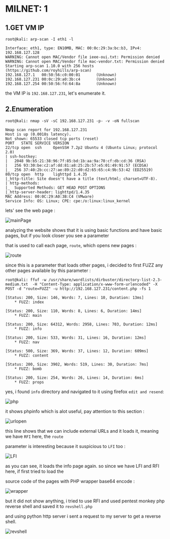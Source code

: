 # MILNET: 1

## 1.GET VM IP

```text
root@kali: arp-scan -I eth1 -l

Interface: eth1, type: EN10MB, MAC: 00:0c:29:3a:bc:b3, IPv4: 192.168.127.128
WARNING: Cannot open MAC/Vendor file ieee-oui.txt: Permission denied
WARNING: Cannot open MAC/Vendor file mac-vendor.txt: Permission denied
Starting arp-scan 1.10.0 with 256 hosts (https://github.com/royhills/arp-scan)
192.168.127.1   00:50:56:c0:00:01       (Unknown)
192.168.127.231 00:0c:29:a0:3b:c4       (Unknown)
192.168.127.254 00:50:56:fd:64:8a       (Unknown)
```

the VM IP is `192.168.127.231`, let's enumerate it.

## 2.Enumeration

```text
root@kali: nmap -sV -sC 192.168.127.231 -p- -v -oN fullscan

Nmap scan report for 192.168.127.231
Host is up (0.0018s latency).
Not shown: 65533 closed tcp ports (reset)
PORT   STATE SERVICE VERSION
22/tcp open  ssh     OpenSSH 7.2p2 Ubuntu 4 (Ubuntu Linux; protocol 2.0)
| ssh-hostkey:
|   2048 9b:b5:21:38:96:7f:85:bd:1b:aa:9a:70:cf:db:cd:36 (RSA)
|   256 93:30:be:c2:af:dd:81:a8:25:2b:57:e5:01:49:91:57 (ECDSA)
|_  256 37:40:2b:cc:27:ae:89:22:d0:d2:65:65:c4:9b:53:42 (ED25519)
80/tcp open  http    lighttpd 1.4.35
|_http-title: Site doesn't have a title (text/html; charset=UTF-8).
| http-methods:
|_  Supported Methods: GET HEAD POST OPTIONS
|_http-server-header: lighttpd/1.4.35
MAC Address: 00:0C:29:A0:3B:C4 (VMware)
Service Info: OS: Linux; CPE: cpe:/o:linux:linux_kernel
```

lets' see the web page :

![mainPage](https://github.com/Git-K3rnel/VulnHub/assets/127470407/1d8bfdcd-6cef-4e90-8159-46237d681b72)

analyzing the website shows that it is using basic functions and have basic pages, but if you look closer you see a parameter

that is used to call each page, `route`, which opens new pages :


![route](https://github.com/Git-K3rnel/VulnHub/assets/127470407/7fb366da-a6bd-4447-85c8-1c60876b3dea)

since this is a parameter that loads other pages, i decided to first FUZZ any other pages available by this parameter :

```text
root@kali: ffuf -w /usr/share/wordlists/dirbuster/directory-list-2.3-medium.txt  -H "Content-Type: application/x-www-form-urlencoded" -X POST -d "route=FUZZ" -u http://192.168.127.231/content.php -fs 1

[Status: 200, Size: 146, Words: 7, Lines: 10, Duration: 13ms]
    * FUZZ: index

[Status: 200, Size: 110, Words: 8, Lines: 6, Duration: 14ms]
    * FUZZ: main

[Status: 200, Size: 64312, Words: 2958, Lines: 703, Duration: 12ms]
    * FUZZ: info

[Status: 200, Size: 533, Words: 31, Lines: 16, Duration: 12ms]
    * FUZZ: nav

[Status: 500, Size: 369, Words: 37, Lines: 12, Duration: 609ms]
    * FUZZ: content

[Status: 200, Size: 3902, Words: 519, Lines: 30, Duration: 7ms]
    * FUZZ: bomb

[Status: 200, Size: 254, Words: 26, Lines: 14, Duration: 6ms]
    * FUZZ: props
```

yes, i found `info` directory and navigated to it using firefox `edit and resend`:

![php](https://github.com/Git-K3rnel/VulnHub/assets/127470407/38b760ba-2a44-4598-aea3-b1390c349ab3)

it shows phpinfo which is alot useful, pay attention to this section :

![urlopen](https://github.com/Git-K3rnel/VulnHub/assets/127470407/74d321a3-7aa5-4f23-ad53-aa2d0c3425e6)

this line shows that we can include external URLs and it loads it, meaning we have `RFI` here, the `route`

parameter is interesting because it suspicious to `LFI` too :

![LFI](https://github.com/Git-K3rnel/VulnHub/assets/127470407/25f01221-8a2c-45b0-87a8-9f48772b0242)

as you can see, it loads the info page again. so since we have LFI and RFI here, if first tried to load the

source code of the pages with PHP wrapper base64 encode :

![wrapper](https://github.com/Git-K3rnel/VulnHub/assets/127470407/1483dd4b-0c48-45ab-a622-bb0bbe4d3040)

but it did not show anything, i tried to use RFI and used pentest monkey php reverse shell and saved it to `revshell.php`

and using python http server i sent a request to my server to get a reverse shell.


![revshell](https://github.com/Git-K3rnel/VulnHub/assets/127470407/ea55107b-0949-4777-a469-91908ddc07df)














